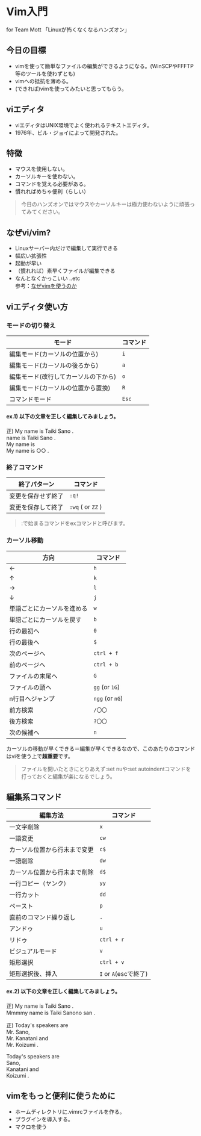 # Vim入門
for Team Mott 「Linuxが怖くなくなるハンズオン」

## 今日の目標
 - vimを使って簡単なファイルの編集ができるようになる。(WinSCPやFFFTP等のツールを使わずとも)
 - vimへの抵抗を薄める。
 - (できれば)vimを使ってみたいと思ってもらう。

## viエディタ
 - viエディタはUNIX環境でよく使われるテキストエディタ。
 - 1976年、ビル・ジョイによって開発された。

## 特徴
 - マウスを使用しない。
 - カーソルキーを使わない。
 - コマンドを覚える必要がある。
 - 慣れればめちゃ便利（らしい）
> 今日のハンズオンではマウスやカーソルキーは極力使わないように頑張ってみてください。

## なぜvi/vim?
 - Linuxサーバー内だけで編集して実行できる
 - 幅広い拡張性
 - 起動が早い
 - （慣れれば）素早くファイルが編集できる
 - なんとなくかっこいい ..etc     
 参考：[なぜvimを使うのか](http://kaworu.jpn.org/vim/%E3%81%AA%E3%81%9Cvim%E3%82%92%E4%BD%BF%E3%81%86%E3%81%AE%E3%81%8B)

## viエディタ使い方

### モードの切り替え
|モード                |コマンド                          |
|----------------|-------------------------------|
|編集モード(カーソルの位置から)|`i`|
|編集モード(カーソルの後ろから) |`a`|
|編集モード(改行してカーソルの下から) |`o`|
|編集モード(カーソルの位置から置換) |`R`|
|コマンドモード |`Esc`|

#### ex.1) 以下の文章を正しく編集してみましょう。
正) My name is Taiki Sano .   
 name is Taiki Sano .   
My name is    
My name is ○○ .    

### 終了コマンド
|終了パターン                |コマンド                          |
|----------------|-------------------------------|
|変更を保存せず終了|`:q!`|
|変更を保存して終了 |`:wq` ( or `ZZ` )|

> :で始まるコマンドをexコマンドと呼びます。

### カーソル移動

|方向                |コマンド                          |
|----------------|-------------------------------|
|←|`h`|
|↑ |`k`|
|→ |`l`|
|↓ |`j`|
|単語ごとにカーソルを進める|`w`|
|単語ごとにカーソルを戻す |`b`|
|行の最初へ|`0`|
|行の最後へ |`$`|
|次のページへ |`ctrl + f`|
|前のページへ |`ctrl + b`|
|ファイルの末尾へ |`G`|
|ファイルの頭へ |`gg` (or `1G`)|
|n行目へジャンプ |`ngg` (or `nG`)|
|前方検索|`/〇〇`|
|後方検索|`?〇〇`|
|次の候補へ|`n`|

 カーソルの移動が早くできる＝編集が早くできるなので、このあたりのコマンドはviを使う上で**超重要**です。
> ファイルを開いたときにとりあえず:set nuや:set autoindentコマンドを打っておくと編集が楽になるでしょう。

## 編集系コマンド

|編集方法                |コマンド                          |
|----------------|-------------------------------|
|一文字削除|`x`|
|一語変更|`cw`|
|カーソル位置から行末まで変更 |`c$`|
|一語削除 |`dw`|
|カーソル位置から行末まで削除 |`d$`|
|一行コピー（ヤンク）|`yy`|
|一行カット |`dd`|
|ペースト |`p`|
|直前のコマンド繰り返し |`.`|
|アンドゥ |`u`|
|リドゥ |`ctrl + r`|
|ビジュアルモード |`v`|
|矩形選択 |`ctrl + v`|
|矩形選択後、挿入 |`I` or `A`(escで終了)|

#### ex.2) 以下の文章を正しく編集してみましょう。
正) My name is Taiki Sano .     
Mmmmy name is Taiki Sanono san .    

正) Today's speakers are    
    Mr. Sano,    
    Mr. Kanatani and    
    Mr. Koizumi .    

   Today's speakers are    
     Sano,    
     Kanatani and    
     Koizumi .    

## vimをもっと便利に使うために
 - ホームディレクトリに.vimrcファイルを作る。
 - プラグインを導入する。
 - マクロを使う
